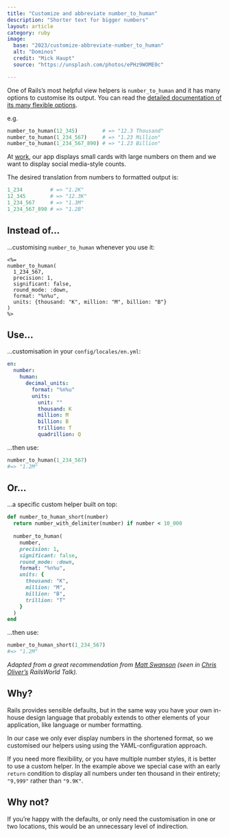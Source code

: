 ```yaml
---
title: "Customize and abbreviate number_to_human"
description: "Shorter text for bigger numbers"
layout: article
category: ruby
image:
  base: "2023/customize-abbreviate-number_to_human"
  alt: "Dominos"
  credit: "Mick Haupt"
  source: "https://unsplash.com/photos/ePHz9WOME0c"

---
```


One of Rails’s most helpful view helpers is `number_to_human` and it has many options to customise its output. You can read the [detailed documentation of its many flexible options](https://api.rubyonrails.org/classes/ActiveSupport/NumberHelper.html#method-i-number_to_human).

e.g.

```ruby
number_to_human(12_345)        # => "12.3 Thousand"
number_to_human(1_234_567)     # => "1.23 Million"
number_to_human(1_234_567_890) # => "1.23 Billion"
```

At [work](https://coveragebook.com), our app displays small cards with large numbers on them and we want to display social media-style counts.

The desired translation from numbers to formatted output is:

```ruby
1_234         # => "1.2K"
12_345        # => "12.3K"
1_234_567     # => "1.3M"
1_234_567_890 # => "1.2B"
```

## Instead of…

…customising `number_to_human` whenever you use it:

```erb
<%=
number_to_human(
  1_234_567,
  precision: 1,
  significant: false,
  round_mode: :down,
  format: "%n%u",
  units: {thousand: "K", million: "M", billion: "B"}
)
%>
```

## Use…

…customisation in your `config/locales/en.yml`:

```yml
en:
  number:
    human:
      decimal_units:
        format: "%n%u"
        units:
          unit: ""
          thousand: K
          million: M
          billion: B
          trillion: T
          quadrillion: Q
```

...then use:

```ruby
number_to_human(1_234_567)
#=> "1.2M"
```

## Or…

…a specific custom helper built on top:

```ruby
def number_to_human_short(number)
  return number_with_delimiter(number) if number < 10_000
  
  number_to_human(
    number,
    precision: 1,
    significant: false,
    round_mode: :down,
    format: "%n%u",
    units: {
      thousand: "K",
      million: "M",
      billion: "B",
      trillion: "T"
    }
  )
end
```

...then use:

```ruby
number_to_human_short(1_234_567)
#=> "1.2M"
```

_Adapted from a great recommendation from [Matt Swanson](https://twitter.com/_swanson/status/1694357502043869565) (seen in [Chris Oliver’s](https://twitter.com/excid3) RailsWorld Talk)._


## Why?

Rails provides sensible defaults, but in the same way you have your own in-house design language that probably extends to other elements of your application, like language or number formatting.

In our case we only ever display numbers in the shortened format, so we customised our helpers using using the YAML-configuration approach.

If you need more flexibility, or you have multiple number styles, it is better to use a custom helper. In the example above we special case with an early `return` condition to display all numbers under ten thousand in their entirety; `"9,999"` rather than `"9.9K"`.


## Why not?

If you’re happy with the defaults, or only need the customisation in one or two locations, this would be an unnecessary level of indirection.